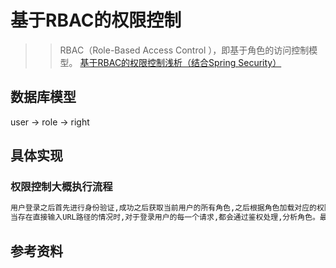 # 基于RBAC的权限控制
>> RBAC（Role-Based Access Control ），即基于角色的访问控制模型。
>> [基于RBAC的权限控制浅析（结合Spring Security）](https://www.cnblogs.com/liruilong/p/12993346.html)
## 数据库模型
user -> role -> right

## 具体实现
### 权限控制大概执行流程
```markdown
用户登录之后首先进行身份验证,成功之后获取当前用户的所有角色,之后根据角色加载对应的权限菜单,这里默认不加载没有权限的菜单,
当存在直接输入URL路径的情况时,对于登录用户的每一个请求,都会通过鉴权处理,分析角色。最后通过权限的判断分析是否可以访问菜单资源。
```
## 参考资料

